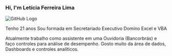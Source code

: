 ### Hi, I'm Letícia Ferreira Lima

![GitHub Logo](/images/day)

Tenho 21 anos
Sou formada em Secretariado Executivo
Domino Excel e VBA

Atualmente trabalho como assistente em uma Ouvidoria (Bancorbrás) e faço controles para análise de desempenho.
Gosto muito da área de dados, Dashboards e controles analíticos.
